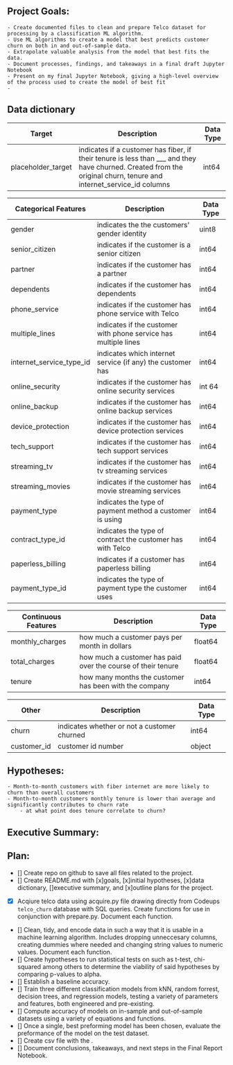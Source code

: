 ## Project Goals:
    - Create documented files to clean and prepare Telco dataset for processing by a classification ML algorithm.
    - Use ML algorithms to create a model that best predicts customer churn on both in and out-of-sample data.
    - Extrapolate valuable analysis from the model that best fits the data.
    - Document processes, findings, and takeaways in a final draft Jupyter Notebook
    - Present on my final Jupyter Notebook, giving a high-level overview of the process used to create the model of best fit
    - 


## Data dictionary
Target  | Description   | Data Type
--|--|--
placeholder_target    | indicates if a customer has fiber, if their tenure is less than ___ and they have churned. Created from the original churn, tenure and internet_service_id columns | int64

Categorical Features   | Description |    Data Type
--|--|--
gender    |   indicates the the customers' gender identity |    uint8
senior_citizen|    indicates if the customer is a senior citizen    |int64
partner|    indicates if the customer has a partner    |int64
dependents|        indicates if the customer has dependents    |int64
phone_service|    indicates if the customer has phone service with Telco    | int64
multiple_lines |    indicates if the customer with phone service has multiple lines    | int64
internet_service_type_id |    indicates which internet service (if any) the customer has |    int64
online_security|    indicates if the customer has online security services |    int 64
online_backup|    indicates if the customer has online backup services |    int64
device_protection    | indicates if the customer has device protection services |    int64
tech_support |  indicates if the customer has tech support services |    int64
streaming_tv |    indicates if the customer has tv streaming services |    int64
streaming_movies |    indicates if the customer has movie streaming services |    int64
payment_type    | indicates the type of payment method a customer is using | int64
contract_type_id |     indicates the type of contract the customer has with Telco |    int64
paperless_billing |     indicates if a customer has paperless billing |    int64
payment_type_id |     indicates the type of payment type the customer uses |    int64

Continuous Features | Description | Data Type
--|--|--
monthly_charges | how much a customer pays per month in dollars| float64
total_charges   | how much a customer has paid over the course of their tenure | float64
tenure          | how many months the customer has been with the company| int64

Other   | Description   | Data Type
--|--|--
churn   | indicates whether or not a customer churned | int64
customer_id | customer id number                       | object

## Hypotheses:
    - Month-to-month customers with fiber internet are more likely to churn than overall customers
    - Month-to-month customers monthly tenure is lower than average and significantly contributes to churn rate
        - at what point does tenure correlate to churn?



## Executive Summary:


## Plan:
- [] Create repo on github to save all files related to the project.
- [] Create README.md with [x]goals, [x]initial hypotheses, [x]data dictionary, []executive summary, and [x]outline plans for the project.
- [x] Acqiure telco data using acquire.py file drawing directly from Codeups `telco_churn` database with SQL queries. Create functions for use in conjunction with prepare.py. Document each function.
- [] Clean, tidy, and encode data in such a way that it is usable in a machine learning algorithm. Includes dropping unneccesary columns, creating dummies where needed and changing string values to numeric values. Document each function.
- [] Create hypotheses to run statistical tests on such as t-test, chi-squared among others to determine the viability of said hypotheses by comparing p-values to alpha.
- [] Establish a baseline accuracy.
- [] Train three different classification models from kNN, random forrest, decision trees, and regression models, testing a variety of parameters and features, both engineered and pre-existing.
- [] Compute accuracy of models on in-sample and out-of-sample datasets using a variety of equations and functions.
- [] Once a single, best preforming model has been chosen, evaluate the preformance of the model on the test dataset.
- [] Create csv file with the .
- [] Document conclusions, takeaways, and next steps in the Final Report Notebook.
